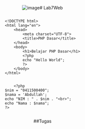 ![image](https://github.com/ilham-ramadhan312210615/Lab7Web/assets/138467220/200a779d-40f9-41e1-88d3-f9f000a8f1f8)# Lab7Web

    <!DOCTYPE html>
    <html lang="en">
        <head>
            <meta charset="UTF-8">
            <title>PHP Dasar</title>
        </head>
        <body>
            <h1>Belajar PHP Dasar</h1>
            <?php
            echo "Hello World";
            ?>
        </body>
    </html>


        <?php
    $nim = "0411500400";
    $nama = 'Abdullah';
    echo "NIM : " . $nim . "<br>";
    echo "Nama : $nama";
    ?>

##Tugas
<!DOCTYPE html>
<html lang="en">
<head>
    <meta charset="UTF-8">
    <meta name="viewport" content="width=device-width, initial-scale=1.0">
    <title>Form Input PHP</title>
    <style>
        body {
            display: flex;
            justify-content: center;
            align-items: center;
            height: 100vh;
            flex-direction: column;
        }

        .form-container {
            width: 300px;
            padding: 20px;
            border: 1px solid #ccc;
            border-radius: 5px;
        }

        
        .output-label {
            text-align: center;
            margin-top: 20px;
            border: 1px solid #ccc;
            padding: 10px;
        }
    </style>
</head>
<body>
    <div class="form-container">
        <h2>Form Input</h2>
        <form method="post" action="<?php echo htmlspecialchars($_SERVER["PHP_SELF"]);?>">
            Nama: <input type="text" name="nama" required><br>
            Tanggal Lahir: <input type="date" name="tanggal_lahir" required><br>
            Pekerjaan:
            <select name="pekerjaan">
                <option value="Programmer">Programmer</option>
                <option value="Designer">Designer</option>
                <option value="Analyst">Analyst</option>
            </select><br>
            <input type="submit" value="Submit">
        </form>
    </div>

    
    <div class="output-label">
        <?php
        if ($_SERVER["REQUEST_METHOD"] == "POST") {
            $nama = $_POST['nama'];
            $tanggal_lahir = $_POST['tanggal_lahir'];
            $pekerjaan = $_POST['pekerjaan'];

            $tgl_lahir = new DateTime($tanggal_lahir);
            $today = new DateTime('today');
            $umur = $today->diff($tgl_lahir)->y;

            $gaji = '';
            switch ($pekerjaan) {
                case 'Programmer':
                    $gaji = 12000000;
                    break;
                case 'Designer':
                    $gaji = 8000000;
                    break;
                case 'Analyst':
                    $gaji = 9000000;
                    break;
                default:
                    $gaji = 'Tidak Tersedia';
            }

        echo "<h3>Output:</h3>";
        echo "Nama: $nama <br>";
        echo "Tanggal Lahir: $tanggal_lahir <br>";
        echo "Umur: $umur tahun <br>";
        echo "Pekerjaan: $pekerjaan <br>";
        echo "Gaji: Rp. " . number_format($gaji, 0, ',', '.') . "<br>";
        }
        ?>
    </div>
</body>
</html>
    
